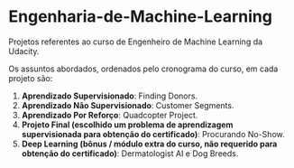 # Engenharia-de-Machine-Learning
Projetos referentes ao curso de Engenheiro de Machine Learning da Udacity.

Os assuntos abordados, ordenados pelo cronograma do curso, em cada projeto são:
1. **Aprendizado Supervisionado**: Finding Donors.
2. **Aprendizado Não Supervisionado**: Customer Segments.
3. **Aprendizado Por Reforço**: Quadcopter Project.
4. **Projeto Final (escolhido um problema de aprendizagem supervisionada para obtenção do certificado)**: Procurando No-Show.
5. **Deep Learning (bônus / módulo extra do curso, não requerido para obtenção do certificado)**: Dermatologist AI e Dog Breeds.
